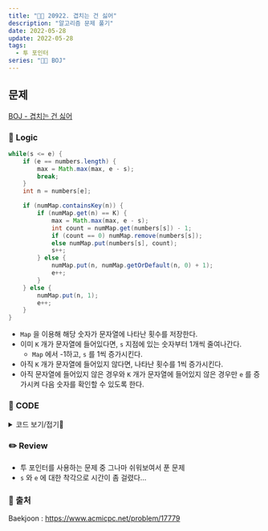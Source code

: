 ```yaml
---
title: "👩‍💻 20922. 겹치는 건 싫어"
description: "알고리즘 문제 풀기"
date: 2022-05-28
update: 2022-05-28
tags:
  - 투 포인터
series: "👩‍💻 BOJ"
---
```


## 문제
[BOJ - 겹치는 건 싫어](https://www.acmicpc.net/problem/20922)

### 📍 **Logic**

```java
while(s <= e) {
    if (e == numbers.length) {
        max = Math.max(max, e - s);
        break;
    }
    int n = numbers[e];

    if (numMap.containsKey(n)) {
        if (numMap.get(n) == K) {
            max = Math.max(max, e - s);
            int count = numMap.get(numbers[s]) - 1;
            if (count == 0) numMap.remove(numbers[s]);
            else numMap.put(numbers[s], count);
            s++;
        } else {
            numMap.put(n, numMap.getOrDefault(n, 0) + 1);
            e++;
        }
    } else {
        numMap.put(n, 1);
        e++;
    }
}
```
- `Map` 을 이용해 해당 숫자가 문자열에 나타난 횟수를 저장한다.
- 이미 `K` 개가 문자열에 들어있다면, `s` 지점에 있는 숫자부터 1개씩 줄여나간다.
  - `Map` 에서 -1하고, `s` 를 1씩 증가시킨다.
- 아직 `K` 개가 문자열에 들어있지 않다면, 나타난 횟수를 1씩 증가시킨다.
- 아직 문자열에 들어있지 않은 경우와 `K` 개가 문자열에 들어있지 않은 경우만 `e` 를 증가시켜 다음 숫자를 확인할 수 있도록 한다.

### 📄 **CODE**

<details>
  <summary>코드 보기/접기💫</summary>
    <div markdown="1">

	import java.io.BufferedReader;
    import java.io.IOException;
    import java.io.InputStreamReader;
    import java.lang.reflect.Array;
    import java.util.*;
    import java.util.regex.Matcher;
    import java.util.regex.Pattern;


    class Main {
        public static void main(String[] args) throws IOException {
            BufferedReader br = new BufferedReader(new InputStreamReader(System.in));
            int[] info = Arrays.stream(br.readLine().split(" ")).mapToInt(Integer::parseInt).toArray();
            int N = info[0];
            int K = info[1];
            int s = 0;
            int e = 0;
            int max = 0;
            Map<Integer, Integer> numMap = new HashMap<>();

            int[] numbers = Arrays.stream(br.readLine().split(" ")).mapToInt(Integer::parseInt).toArray();

            while(s <= e) {
                if (e == numbers.length) {
                    max = Math.max(max, e - s);
                    break;
                }
                int n = numbers[e];

                if (numMap.containsKey(n)) {
                    if (numMap.get(n) == K) {
                        max = Math.max(max, e - s);
                        int count = numMap.get(numbers[s]) - 1;
                        if (count == 0) numMap.remove(numbers[s]);
                        else numMap.put(numbers[s], count);
                        s++;
                    } else {
                        numMap.put(n, numMap.getOrDefault(n, 0) + 1);
                        e++;
                    }
                } else {
                    numMap.put(n, 1);
                    e++;
                }
            }

            System.out.println(max);
        }
    }
  	</div>
</details>

### ✏️ **Review**
- 투 포인터를 사용하는 문제 중 그나마 쉬워보여서 푼 문제
- `s` 와 `e` 에 대한 착각으로 시간이 좀 걸렸다...

### 📕 출처
Baekjoon : https://www.acmicpc.net/problem/17779